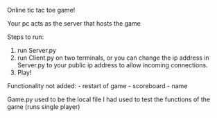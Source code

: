 Online tic tac toe game!

Your pc acts as the server that hosts the game

Steps to run:

1. run Server.py
2. run Client.py on two terminals, or you can change the ip address in Server.py to your public ip address to allow incoming connections.
3. Play!

Functionality not added:
    - restart of game
    - scoreboard
    - name

Game.py used to be the local file I had used to test the functions of the game (runs single player)